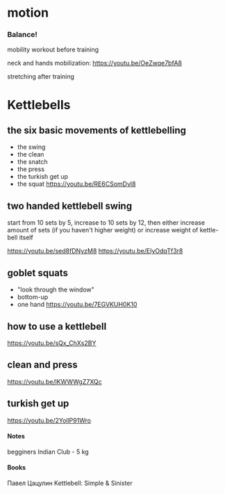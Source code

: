 # motion

### Balance!


mobility workout before training

neck and hands mobilization:
<https://youtu.be/OeZwqe7bfA8>

stretching after training


# Kettlebells

## the six basic movements of kettlebelling

- the swing
- the clean
- the snatch
- the press
- the turkish get up
- the squat
<https://youtu.be/RE6CSomDvl8>

## two handed kettlebell swing

start from 10 sets by 5, increase to 10 sets by 12, then either increase amount of sets (if you haven't higher weight) or increase weight of kettle-bell itself

<https://youtu.be/sed8fDNyzM8>
<https://youtu.be/EIyOdqTf3r8>

## goblet squats

- "look through the window"
- bottom-up
- one hand
<https://youtu.be/7EGVKUH0K10>

## how to use a kettlebell

<https://youtu.be/sQx_ChXs2BY>

## clean and press

<https://youtu.be/lKWWWgZ7XQc>

## turkish get up

<https://youtu.be/2YollP91Wro>

#### Notes

begginers Indian Club - 5 kg

#### Books

Павел Цацулин Kettlebell: Simple & Sinister
